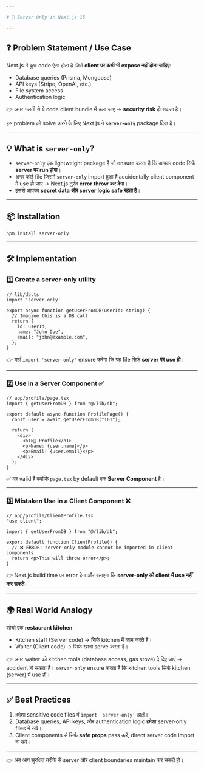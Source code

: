 ```yaml
---

# 📘 Server Only in Next.js 15

---
```


## ❓ Problem Statement / Use Case

Next.js में कुछ code ऐसा होता है जिसे **client पर कभी भी expose नहीं होना चाहिए**:

* Database queries (Prisma, Mongoose)
* API keys (Stripe, OpenAI, etc.)
* File system access
* Authentication logic

👉 अगर गलती से ये code client bundle में चला जाए → **security risk** हो सकता है।

इस problem को solve करने के लिए Next.js ने **`server-only`** package दिया है।

---

## 💡 What is `server-only`?

* `server-only` एक lightweight package है जो ensure करता है कि आपका code सिर्फ **server पर run होगा**।
* अगर कोई file जिसमें `server-only` import हुआ है accidentally client component में use हो जाए → Next.js तुरंत **error throw कर देगा**।
* इससे आपका **secret data और server logic safe रहता है**।

---

## 📦 Installation

```bash
npm install server-only
```

---

## 🛠️ Implementation

### 1️⃣ Create a server-only utility

```tsx
// lib/db.ts
import 'server-only'

export async function getUserFromDB(userId: string) {
  // Imagine this is a DB call
  return {
    id: userId,
    name: "John Doe",
    email: "john@example.com",
  };
}
```

👉 यहाँ `import 'server-only'` ensure करेगा कि यह file सिर्फ **server पर use हो**।

---

### 2️⃣ Use in a Server Component ✅

```tsx
// app/profile/page.tsx
import { getUserFromDB } from "@/lib/db";

export default async function ProfilePage() {
  const user = await getUserFromDB("101");

  return (
    <div>
      <h1>👤 Profile</h1>
      <p>Name: {user.name}</p>
      <p>Email: {user.email}</p>
    </div>
  );
}
```

✅ यह valid है क्योंकि `page.tsx` by default एक **Server Component** है।

---

### 3️⃣ Mistaken Use in a Client Component ❌

```tsx
// app/profile/ClientProfile.tsx
"use client";

import { getUserFromDB } from "@/lib/db";

export default function ClientProfile() {
  // ❌ ERROR: server-only module cannot be imported in client components
  return <p>This will throw error</p>;
}
```

👉 Next.js build time पर error देगा और बताएगा कि **server-only को client में use नहीं कर सकते**।

---

## 🌍 Real World Analogy

सोचो एक **restaurant kitchen**:

* Kitchen staff (Server code) → सिर्फ kitchen में काम करते हैं।
* Waiter (Client code) → सिर्फ खाना serve करता है।

👉 अगर waiter को kitchen tools (database access, gas stove) दे दिए जाएं → accident हो सकता है।
`server-only` ensure करता है कि kitchen tools सिर्फ kitchen (server) में use हों।

---

## ✅ Best Practices

1. हमेशा sensitive code files में `import 'server-only'` डालें।
2. Database queries, API keys, और authentication logic हमेशा server-only files में रखें।
3. Client components से सिर्फ **safe props** pass करें, direct server code import ना करें।

---

👉 अब आप सुरक्षित तरीके से server और client boundaries maintain कर सकते हो।
